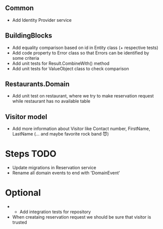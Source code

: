 ## Common
- Add Identity Provider service

## BuildingBlocks
- Add equality comparison based on id in Entity class (+ respective tests)
- Add code property to Error class so that Errors can be identified by some criteria
- Add unit tests for Result.CombineWith() method
- Add unit tests for ValueObject class to check comparison

## Restaurants.Domain
- Add unit test on restaurant, where we try to make reservation request while restaurant has no available table

## Visitor model
- Add more information about Visitor like Contact number, FirstName, LastName (... and maybe favorite rock band 😈)

# Steps TODO
- Update migrations in Reservation service
- Rename all domain events to end with 'DomainEvent'

# Optional
- - Add integration tests for repository
- When creataing reservation request we should be sure that visitor is trusted